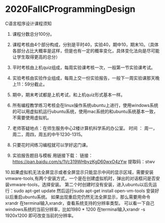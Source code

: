 # 2020FallCProgrammingDesign
C语言程序设计课程须知
1. 课程分数总分100分。
2. 课程考核由4个部分构成，分别是平时40，实验40，期中10，期末10。（具体各部分占比大概率是这样，但是也有一定的概率变化，具体变化法向是尽可能让学生取得更高的总分）
3. 平时考核由上机quiz组成，每周实验课考核一次，一般第一节实验课考试。
4. 实验考核由实验作业组成，每周上交一份实验报告，一般下一周实验课那天晚上11：59分截止。
5. 期中，期末考试都是上机考试，和上机quiz形式基本一样。
6. 所有编程教学练习考核会在linux操作系统ubuntu上进行，使用windows系统的可以用虚拟机运行ubuntu系统，使用mac系统的和ubuntu系统基本一致，不需要使用虚拟机。
7. 老师答疑地点：在师生服务中心2楼计算机科学系的办公室。 时间 ： 周一，周二，周四，周五的中午1230-1315。
8. 只要花时间练习编程就可以学好这门课。


9. 实验报告题目与模板 用链接下载： 
链接：https://pan.baidu.com/s/1Vc319WHbyzKgD60wxO4zYw 
提取码：stwv 


10.如果虚拟机无法全屏显示或者全屏显示只能显示中间的显示区域，需要安装vmware-tools,有两个安装方式，一个是在创建虚拟机时，弹出的对话框问是否安装vmware-tools，选择安装。 第二个时创建时没有安装，进入ubuntu以后先运行：sudo apt-get update 然后运行sudo apt-get install open-vm-tools 安装好以后重启ubuntu系统。 如果出现重启完仍然无法全屏显示，那么需要用命令xrandr 在terminal输入xrandr，查看系统支持的分辨率类型。 可以看一下自己windows系统的当前分辨率，比如1980 * 1200 在terminal输入xrandr -s 1920x1200 即可改变当前的分辨率。
